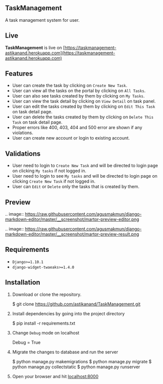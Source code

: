 TaskManagement
------------------------------
A task management system for user. 

Live
------------------------------
**TaskManagement** is live on [https://taskmanagement-astikanand.herokuapp.com](https://taskmanagement-astikanand.herokuapp.com)


Features
------------------------------
* User can create the task by clicking on `Create New Task`.
* User can view all the tasks on the portal by clicking on `All Tasks`.
* User can also see tasks created by them by clicking on `My Tasks`.
* User can view the task detail by clicking on `View Detail` on task panel.
* User can edit the tasks created by them by clicking on `Edit This Task` on task detail page.
* User can delete the tasks created by them by clicking on `Delete This Task` on task detail page.
* Proper errors like 400, 403, 404 and 500 error are shown if any violations.
* User can create new account or login to existing account.


Validations
------------------------------
* User need to login to `Create New Task` and will be directed to login page on clicking `My tasks` if not logged in.
* User need to login to  see `My tasks` and will be directed to login page on clicking `Create New Task` if not logged in.
* User can `Edit` or `Delete` only the tasks that is created by them.



Preview
------------------------------

.. image:: https://raw.githubusercontent.com/agusmakmun/django-markdown-editor/master/__screenshot/martor-preview-editor.png

.. image:: https://raw.githubusercontent.com/agusmakmun/django-markdown-editor/master/__screenshot/martor-preview-result.png


Requirements
------------------------------

* ``Django>=1.10.1``
* ``django-widget-twaeaks>=1.4.0``


Installation
------------------------------

1. Download or clone the repository.

    $ git clone https://github.com/astikanand/TaskManagement.git

2. Install dependencies by going into the project directory

    $ pip install -r requirements.txt
    
3. Change `Debug` mode on localhost

    Debug = True

4. Migrate the changes to database and run the server

    $ python manage.py makemigrations
    $ python manage.py migrate
    $ python manage.py collectstatic
    $ python manage.py runserver

5. Open your browser and hit [localhost:8000](http://localhost:8000/) 
    

